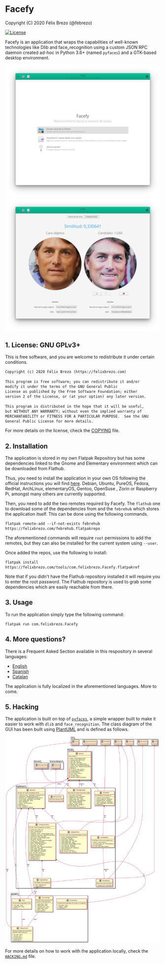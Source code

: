 # Facefy

Copyright (C) 2020  Félix Brezo (@febrezo)

[![License](https://img.shields.io/badge/license-GNU%20Affero%20General%20Public%20License%20Version%203%20or%20Later-blue.svg)]()

Facefy is an application that wraps the capabilities of well-known technologies like Dlib and face_recognition using a custom JSON RPC daemon created ad-hoc in Python 3.6+ (named `pyfaces`) and a GTK-based desktop environment.

![Welcome view](data/welcome.png)
![Comparisons view](data/comparisons.png)

## 1. License: GNU GPLv3+


This is free software, and you are welcome to redistribute it under certain conditions.

	Copyright (c) 2020 Félix Brezo (https://felixbrezo.com)
	
	This program is free software; you can redistribute it and/or
	modify it under the terms of the GNU General Public
	License as published by the Free Software Foundation; either
	version 2 of the License, or (at your option) any later version.
	
	This program is distributed in the hope that it will be useful,
	but WITHOUT ANY WARRANTY; without even the implied warranty of
	MERCHANTABILITY or FITNESS FOR A PARTICULAR PURPOSE.  See the GNU
	General Public License for more details.

For more details on the license, check the [COPYING](COPYING) file.


## 2. Installation

The application is stored in my own Flatpak Repository but has some dependencies linked to the Gnome and Elementary environment which can be downloaded from Flathub.

Thus, you need to install the application in your own OS following the official instructions you will find [here](https://flatpak.org/setup/). Debian, Ubuntu, PureOS, Fedora, RedHat,  ArchLinux, elementaryOS, Gentoo, OpenSuse , Zorin or Raspberry Pi, amongst many others are currently supported.

Then, you need to add the two remotes required by Facefy. The `flathub` one to download some of the dependencies from and the `febrehub` which stores the application itself. This can be done using the following commands. 

```
flatpak remote-add --if-not-exists febrehub https://felixbrezo.com/febrehub.flatpakrepo
```

The aforementioned commands will require `root` permissions to add the remotes, but they can also be installed for the current system using `--user`.

Once added the repos, use the following to install:

```
flatpak install https://felixbrezo.com/tools/com.felixbrezo.Facefy.flatpakref
```

Note that if you didn't have the Flathub repository installed it will require you to enter the root password. The Flathub repository is used to grab some dependencies which are easily reachable from there.

## 3. Usage

To run the application simply type the following command:

```
flatpak run com.felixbrezo.Facefy 
```

## 4. More questions?

There is a Frequent Asked Section available in this respository in several languages:

- [English](doc/support/en/README.md)
- [Spanish](doc/support/es/README.md)
- [Catalan](doc/support/ca/README.md)

The application is fully localized in the aforementioned languages. More to come.


## 5. Hacking

The application is built on top of [`pyfaces`](https://github.com/febrezo/pyfaces), a simple wrapper built to make it easier to work with `dlib` and `face_recognition`. The class diagram of the GUI has been built using [PlantUML](https://plantuml.com) and is defined as follows.

![Class diagram](doc/class_diagram.png)

For more details on how to work with the application locally, check the [`HACKING.md`](doc/HACKING.md) file.


